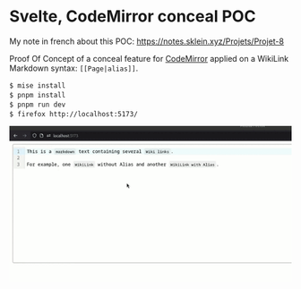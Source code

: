 # Svelte, CodeMirror conceal POC

My note in french about this POC: https://notes.sklein.xyz/Projets/Projet-8

Proof Of Concept of a conceal feature for [CodeMirror](https://codemirror.net/) applied on a WikiLink Markdown syntax: `[[Page|alias]]`.

```sh
$ mise install
$ pnpm install
$ pnpm run dev
$ firefox http://localhost:5173/
```

![](screencast.gif)
